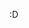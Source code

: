 :D
<!---
quangtaocaiboong/quangtaocaiboong is a ✨ special ✨ repository because its `README.md` (this file) appears on your GitHub profile.
You can click the Preview link to take a look at your changes.
--->
